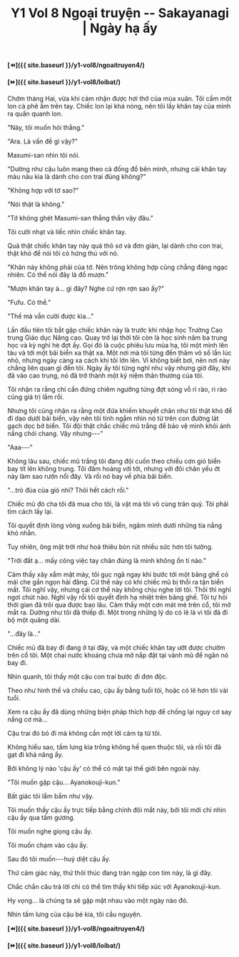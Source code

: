 ﻿---
layout: post
title: Y1 Vol 8 Ngoại truyện -- Sakayanagi | Ngày hạ ấy
permalink: /y1-vol8/ngoaitruyen5/
---

**[⏪]({{ site.baseurl }}/y1-vol8/ngoaitruyen4/)**

**[⏩]({{ site.baseurl }}/y1-vol8/loibat/)**

Chớm tháng Hai, vừa khi cảm nhận được hơi thở của mùa xuân. Tôi cầm một lon cà phê ấm trên tay. Chiếc lon lại khá nóng, nên tôi lấy khăn tay của mình ra quấn quanh lon.

\"Này, tôi muốn hỏi thẳng.\"

\"Ara. Là vấn đề gì vậy?\"

Masumi-san nhìn tôi nói.

\"Dường như cậu luôn mang theo cả đống đồ bên mình, nhưng cái khăn tay màu nâu kia là dành cho con trai đúng không?\"

\"Không hợp với tớ sao?\"

\"Nói thật là không.\"

\"Tớ không ghét Masumi-san thẳng thắn vậy đâu.\"

Tôi cười nhạt và liếc nhìn chiếc khăn tay.

Quả thật chiếc khăn tay này quá thô sơ và đơn giản, lại dành cho con trai, thật khó để nói tôi có hứng thú với nó.

\"Khăn này không phải của tớ. Nên trông không hợp cũng chẳng đáng ngạc nhiên. Có thể nói đây là đồ mượn.\"

\"Mượn khăn tay à... gì đây? Nghe cứ rợn rợn sao ấy?\"

\"Fufu. Có thể.\"

\"Thế mà vẫn cười được kìa...\"

Lần đầu tiên tôi bắt gặp chiếc khăn này là trước khi nhập học Trường Cao trung Giáo dục Nâng cao. Quay trở lại thời tôi còn là học sinh năm ba trung học và kỳ nghỉ hè đợt ấy. Gọi đó là cuộc phiêu lưu mùa hạ, tôi một mình lên tàu và tới một bãi biển xa thật xa. Một nơi mà tôi từng đến thăm vô số lần lúc nhỏ, nhưng ngày càng xa cách khi tôi lớn lên. Vì không biết bơi, nên nơi này chẳng liên quan gì đến tôi. Ngày ấy tôi từng nghĩ như vậy nhưng giờ đây, khi đã vào cao trung, nó đã trở thành một kỷ niệm thân thương của tôi.

Tôi nhận ra rằng chỉ cần đứng chiêm ngưỡng từng đợt sóng vỗ rì rào, rì rào cũng giá trị lắm rồi.

Nhưng tôi cũng nhận ra rằng một đứa khiếm khuyết chân như tôi thật khó để đi dạo dưới bãi biển, vậy nên tôi tính ngắm nhìn nó từ trên con đường lát gạch dọc bờ biển. Tôi đội thật chắc chiếc mũ trắng để bảo vệ mình khỏi ánh nắng chói chang. Vậy nhưng---\"

\"Aaa---\"

Không lâu sau, chiếc mũ trắng tôi đang đội cuốn theo chiều cơn gió biển bay tít lên không trung. Tôi đâm hoảng với tới, nhưng với đôi chân yếu ớt này làm sao rướn nổi đây. Và rồi nó bay về phía bãi biển.

\"...trò đùa của gió nhỉ? Thôi hết cách rồi.\"

Chiếc mũ đó cha tôi đã mua cho tôi, là vật mà tôi vô cùng trân quý. Tôi phải tìm cách lấy lại.

Tôi quyết định lòng vòng xuống bãi biển, ngâm mình dưới những tia nắng khó nhằn.

Tuy nhiên, ông mặt trời như hoả thiêu bòn rút nhiều sức hơn tôi tưởng.

\"Trời đất ạ... mấy công việc tay chân đúng là mình không ổn tí nào.\"

Cảm thấy xây xẩm mặt mày, tôi gục ngã ngay khi bước tới một băng ghế có mái che gần ngọn hải đăng. Cứ thế này có khi chiếc mũ bị thổi ra tận biển mất. Tôi nghĩ vậy, nhưng cái cơ thể này không chịu nghe lời tôi. Thôi thì nghỉ ngơi chút nào. Nghĩ vậy rồi tôi quyết định hạ nhiệt trên băng ghế. Tôi tự hỏi thời gian đã trôi qua được bao lâu. Cảm thấy một cơn mát mẻ trên cổ, tôi mở mắt ra. Dường như tôi đã thiếp đi. Một trong những lý do có lẽ là vì tôi đã đi bộ một quãng dài.

\"...đây là...\"

Chiếc mũ đã bay đi đang ở tại đây, và một chiếc khăn tay ướt được chườm trên cổ tôi. Một chai nước khoáng chưa mở nắp đặt tại vành mũ để ngăn nó bay đi.

Nhìn quanh, tôi thấy một cậu con trai bước đi đơn độc.

Theo như hình thể và chiều cao, cậu ấy bằng tuổi tôi, hoặc có lẽ hơn tôi vài tuổi.

Xem ra cậu ấy đã dùng những biện pháp thích hợp để chống lại nguy cơ say nắng cơ mà...

Cậu trai đó bỏ đi mà không cần một lời cảm tạ từ tôi.

Không hiểu sao, tấm lưng kia trông không hề quen thuộc tôi, và rồi tôi đã gạt đi khả năng ấy.

Bởi không lý nào \'cậu ấy\' có thể có mặt tại thế giới bên ngoài này.

\"Tôi muốn gặp cậu... Ayanokouji-kun.\"

Bất giác tôi lẩm bẩm như vậy.

Tôi muốn thấy cậu ấy trực tiếp bằng chính đôi mắt này, bởi tôi mới chỉ nhìn cậu ấy qua tấm gương.

Tôi muốn nghe giọng cậu ấy.

Tôi muốn chạm vào cậu ấy.

Sau đó tôi muốn---huỷ diệt cậu ấy.

Thứ cảm giác này, thứ thôi thúc đang tràn ngập con tim này, là gì đây.

Chắc chắn câu trả lời chỉ có thể tìm thấy khi tiếp xúc với Ayanokouji-kun.

Hy vọng... là chúng ta sẽ gặp mặt nhau vào một ngày nào đó.

Nhìn tấm lưng của cậu bé kia, tôi cầu nguyện.

**[⏪]({{ site.baseurl }}/y1-vol8/ngoaitruyen4/)**

**[⏩]({{ site.baseurl }}/y1-vol8/loibat/)**

